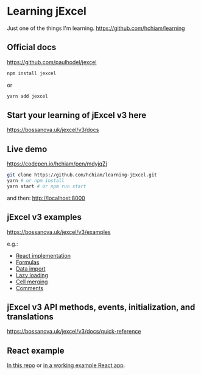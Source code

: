 # Learning jExcel

Just one of the things I'm learning. <https://github.com/hchiam/learning>

## Official docs

<https://github.com/paulhodel/jexcel>

```bash
npm install jexcel
```

or

```bash
yarn add jexcel
```

## Start your learning of jExcel v3 here

<https://bossanova.uk/jexcel/v3/docs>

## Live demo

<https://codepen.io/hchiam/pen/mdyjqZj>

```bash
git clone https://github.com/hchiam/learning-jExcel.git
yarn # or npm install
yarn start # or npm run start
```

and then: <http://localhost:8000>

## jExcel v3 examples

<https://bossanova.uk/jexcel/v3/examples>

e.g.:

- [React implementation](https://bossanova.uk/jexcel/v3/examples/react)
- [Formulas](https://bossanova.uk/jexcel/v3/examples/spreadsheet-formulas)
- [Data import](https://bossanova.uk/jexcel/v3/examples/import-data)
- [Lazy loading](https://bossanova.uk/jexcel/v3/examples/lazy-loading)
- [Cell merging](https://bossanova.uk/jexcel/v3/examples/merged-cells)
- [Comments](https://bossanova.uk/jexcel/v3/examples/comments)

## jExcel v3 API methods, events, initialization, and translations

<https://bossanova.uk/jexcel/v3/docs/quick-reference>

## React example

[In this repo](https://github.com/hchiam/learning-jExcel/blob/master/Jexcel.js) or [in a working example React app](https://github.com/hchiam/react-jexcel-redux/blob/345406858b22304242db3e11a9e765829055cb19/src/components/Jexcel.js).
